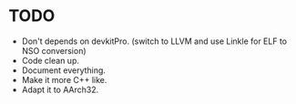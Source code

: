 # TODO

- Don't depends on devkitPro. (switch to LLVM and use Linkle for ELF to NSO conversion)
- Code clean up.
- Document everything.
- Make it more C++ like.
- Adapt it to AArch32.